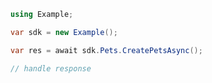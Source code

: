 <!-- Start SDK Example Usage [usage] -->
```csharp
using Example;

var sdk = new Example();

var res = await sdk.Pets.CreatePetsAsync();

// handle response
```
<!-- End SDK Example Usage [usage] -->